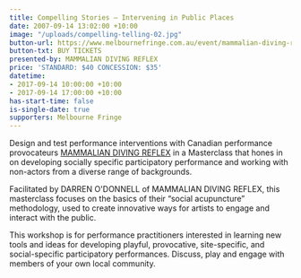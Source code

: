 ```yaml
---
title: Compelling Stories – Intervening in Public Places
date: 2007-09-14 13:02:00 +10:00
image: "/uploads/compelling-telling-02.jpg"
button-url: https://www.melbournefringe.com.au/event/mammalian-diving-reflex-masterclass-compelling-telling-intervening-in-public-spaces/
button-txt: BUY TICKETS
presented-by: MAMMALIAN DIVING REFLEX
price: 'STANDARD: $40 CONCESSION: $35'
datetime:
- 2017-09-14 10:00:00 +10:00
- 2017-09-14 17:00:00 +10:00
has-start-time: false
is-single-date: true
supporters: Melbourne Fringe
---
```


Design and test performance interventions with Canadian performance provocateurs [MAMMALIAN DIVING REFLEX](http://mammalian.ca/) in a Masterclass that hones in on developing socially specific participatory performance and working with non-actors from a diverse range of backgrounds. 

Facilitated by DARREN O'DONNELL of MAMMALIAN DIVING REFLEX, this masterclass focuses on the basics of their “social acupuncture” methodology, used to create innovative ways for artists to engage and interact with the public.

This workshop is for performance practitioners interested in learning new tools and ideas for developing playful, provocative, site-specific, and social-specific participatory performances. Discuss, play and engage with members of your own local community.